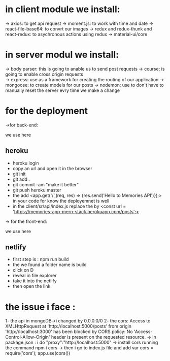 # in client module we install:
-> axios: to get api request 
-> moment.js: to work with time and date
-> react-file-base64: to convrt our images
-> redux and redux-thunk and react-redux: to asychronous actions using redux
-> material-ui/core

# in server modul we install:

-> body parser: this is going to anable us to send post requests
-> course; is going to enable cross origin requests  
-> express: use as a framework for creating the routing of our application
-> mongoose: to create models for our posts
-> nodemon: use to don't have to manually reset the server evry time we make a change

# for the deployment

->for back-end: 

we use here
## heroku
  - heroku login
  - copy an url and open it in the browser
  - git init
  - git add .
  - git commit -am "make it better"
  - git push heroku master
  - the add <app.get('/',(req, res) => {res.send('Hello to Memories API')});> in your code for know the deployemnet is well
  - in the client/sr/api/index.js replace the <const url = 'http://localhost/5000/posts'> by <const url = 'https://memories-app-mern-stack.herokuapp.com/posts';>
  
-> for the front-end:

we use here
## netlify
  - first step is : npm run build
  - the we found a folder name is build 
  - click on D 
  - reveal in file explorer
  - take it into the netlify
  - then open the link

# the issue i face :
1- the api in mongoDB->i changed by 0.0.0.0/0
2- the cors: Access to XMLHttpRequest at 'http://localhost:5000/posts' from origin 'http://localhost:3000' has been blocked by CORS policy: No 'Access-Control-Allow-Origin' header is present on the requested resource.
-> in package.json : i do "proxy":"http://localhost:5000"
-> install cors running the command npm i cors
-> then i go to index.js file and add
var cors = require('cors');
app.use(cors())

